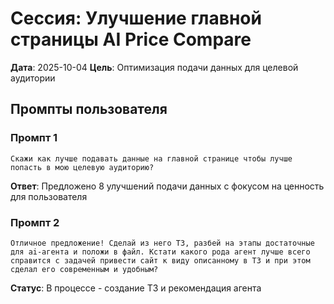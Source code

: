 # Сессия: Улучшение главной страницы AI Price Compare
**Дата**: 2025-10-04
**Цель**: Оптимизация подачи данных для целевой аудитории

## Промпты пользователя

### Промпт 1
```
Скажи как лучше подавать данные на главной странице чтобы лучше попасть в мою целевую аудиторию?
```

**Ответ**: Предложено 8 улучшений подачи данных с фокусом на ценность для пользователя

### Промпт 2
```
Отличное предложение! Сделай из него ТЗ, разбей на этапы достаточные для ai-агента и положи в файл. Кстати какого рода агент лучше всего справится с задачей привести сайт к виду описанному в ТЗ и при этом сделал его современным и удобным?
```

**Статус**: В процессе - создание ТЗ и рекомендация агента
